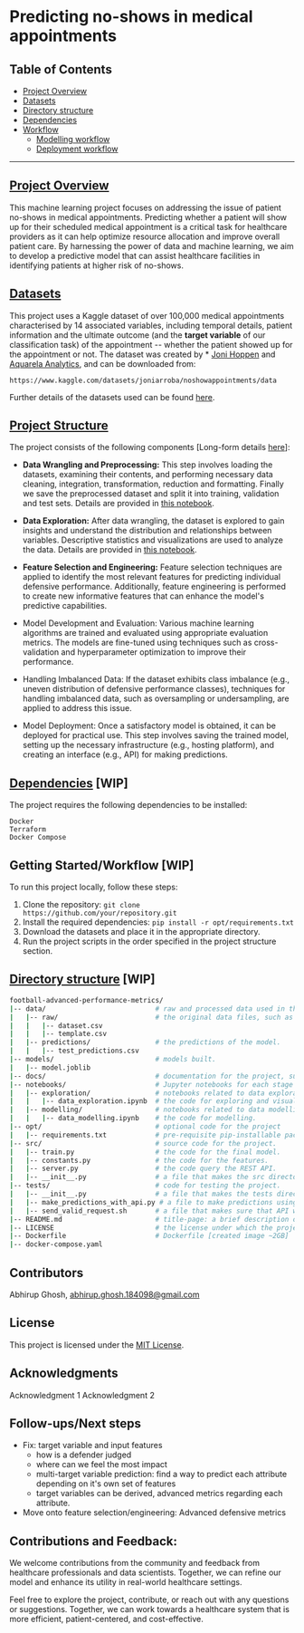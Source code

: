 # Predicting no-shows in medical appointments

## Table of Contents
- [Project Overview](#project-overview)
- [Datasets](#datasets)
- [Directory structure](#dirctory-structure)
- [Dependencies](#dependencies)
- [Workflow](#workflow)
  - [Modelling workflow](#modelling-workflow)
  - [Deployment workflow](#deployment-workflow)

---

## [Project Overview](#project-overview)

This machine learning project focuses on addressing the issue of patient no-shows in medical appointments. Predicting whether a patient will show up for their scheduled medical appointment is a critical task for healthcare providers as it can help optimize resource allocation and improve overall patient care. By harnessing the power of data and machine learning, we aim to develop a predictive model that can assist healthcare facilities in identifying patients at higher risk of no-shows.

## [Datasets](#datasets)

This project uses a Kaggle dataset of over 100,000 medical appointments characterised by 14 associated variables, including temporal details, patient information and the ultimate outcome (and the **target variable** of our classification task) of the appointment -- whether the patient showed up for the appointment or not. The dataset was created by * [Joni Hoppen](https://www.linkedin.com/in/jonihoppen/) and [Aquarela Analytics](https://www.linkedin.com/company/aquare-la/), and can be downloaded from:
```
https://www.kaggle.com/datasets/joniarroba/noshowappointments/data
```

Further details of the datasets used can be found [here](./data/README.md).

## [Project Structure](#project-structure)

The project consists of the following components [Long-form details [here](./docs/DataScienceWorkflow_CheatSheet.pdf)]:

- **Data Wrangling and Preprocessing:** This step involves loading the datasets, examining their contents, and performing necessary data cleaning, integration, transformation, reduction and formatting. Finally we save the preprocessed dataset and split it into training, validation and test sets. Details are provided in [this notebook](./notebooks/data-wrangling-preprocessing.ipynb).

- **Data Exploration:** After data wrangling, the dataset is explored to gain insights and understand the distribution and relationships between variables. Descriptive statistics and visualizations are used to analyze the data. Details are provided in [this notebook](./notebooks/data-exploration.ipynb).

- **Feature Selection and Engineering:** Feature selection techniques are applied to identify the most relevant features for predicting individual defensive performance. Additionally, feature engineering is performed to create new informative features that can enhance the model's predictive capabilities.

- Model Development and Evaluation: Various machine learning algorithms are trained and evaluated using appropriate evaluation metrics. The models are fine-tuned using techniques such as cross-validation and hyperparameter optimization to improve their performance.

- Handling Imbalanced Data: If the dataset exhibits class imbalance (e.g., uneven distribution of defensive performance classes), techniques for handling imbalanced data, such as oversampling or undersampling, are applied to address this issue.

- Model Deployment: Once a satisfactory model is obtained, it can be deployed for practical use. This step involves saving the trained model, setting up the necessary infrastructure (e.g., hosting platform), and creating an interface (e.g., API) for making predictions.


## [Dependencies](#dependencies) [**WIP**]

The project requires the following dependencies to be installed:

```
Docker
Terraform
Docker Compose
```

## Getting Started/Workflow [**WIP**]

To run this project locally, follow these steps:

1. Clone the repository: `git clone https://github.com/your/repository.git`
2. Install the required dependencies: `pip install -r opt/requirements.txt`
3. Download the datasets and place it in the appropriate directory.
4. Run the project scripts in the order specified in the project structure section.


## [Directory structure](#dirctory-structure) [**WIP**]

```bash
football-advanced-performance-metrics/
|-- data/                           # raw and processed data used in the project.
|   |-- raw/                        # the original data files, such as credit_data.csv.
|   |   |-- dataset.csv             
|   |   |-- template.csv            
|   |-- predictions/                # the predictions of the model.
|   |   |-- test_predictions.csv            
|-- models/                         # models built.
|   |-- model.joblib
|-- docs/                           # documentation for the project, such as project requirements, design documents, and user guides.
|-- notebooks/                      # Jupyter notebooks for each stage of the workflow.
|   |-- exploration/                # notebooks related to data exploration.
|   |   |-- data_exploration.ipynb  # the code for exploring and visualizing the data.
|   |-- modelling/                  # notebooks related to data modelling.
|   |   |-- data_modelling.ipynb    # the code for modelling.
|-- opt/                            # optional code for the project
|   |-- requirements.txt            # pre-requisite pip-installable packages
|-- src/                            # source code for the project.
|   |-- train.py                    # the code for the final model.
|   |-- constants.py                # the code for the features.
|   |-- server.py                   # the code query the REST API.
|   |-- __init__.py                 # a file that makes the src directory a Python package.
|-- tests/                          # code for testing the project.
|   |-- __init__.py                 # a file that makes the tests directory a Python package.
|   |-- make_predictions_with_api.py # a file to make predictions using the API.
|   |-- send_valid_request.sh       # a file that makes sure that API works (sends to localhost:5001).
|-- README.md                       # title-page: a brief description of the project.
|-- LICENSE                         # the license under which the project is distributed: MIT License
|-- Dockerfile                      # Dockerfile [created image ~2GB]
|-- docker-compose.yaml
```

## Contributors
Abhirup Ghosh, <abhirup.ghosh.184098@gmail.com>



## License
This project is licensed under the [MIT License](./LICENSE).

## Acknowledgments
Acknowledgment 1
Acknowledgment 2

## Follow-ups/Next steps
* Fix: target variable and input features
  * how is a defender judged
  * where can we feel the most impact
  * multi-target variable prediction: find a way to predict each attribute depending on it's own set of features
  * target variables can be derived, advanced metrics regarding each attribute.
* Move onto feature selection/engineering: Advanced defensive metrics

## Contributions and Feedback:

We welcome contributions from the community and feedback from healthcare professionals and data scientists. Together, we can refine our model and enhance its utility in real-world healthcare settings.

Feel free to explore the project, contribute, or reach out with any questions or suggestions. Together, we can work towards a healthcare system that is more efficient, patient-centered, and cost-effective.


